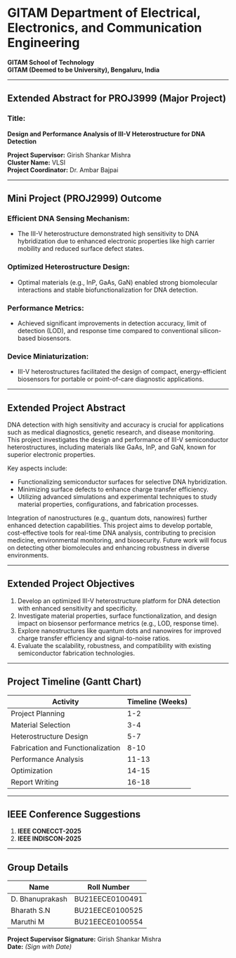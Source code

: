 # GITAM Department of Electrical, Electronics, and Communication Engineering  
**GITAM School of Technology**  
**GITAM (Deemed to be University), Bengaluru, India**  

---

## Extended Abstract for PROJ3999 (Major Project)  

### Title:  
**Design and Performance Analysis of III-V Heterostructure for DNA Detection**  

**Project Supervisor:** Girish Shankar Mishra  
**Cluster Name:** VLSI  
**Project Coordinator:** Dr. Ambar Bajpai  

---

## Mini Project (PROJ2999) Outcome  

### Efficient DNA Sensing Mechanism:  
- The III-V heterostructure demonstrated high sensitivity to DNA hybridization due to enhanced electronic properties like high carrier mobility and reduced surface defect states.  

### Optimized Heterostructure Design:  
- Optimal materials (e.g., InP, GaAs, GaN) enabled strong biomolecular interactions and stable biofunctionalization for DNA detection.  

### Performance Metrics:  
- Achieved significant improvements in detection accuracy, limit of detection (LOD), and response time compared to conventional silicon-based biosensors.  

### Device Miniaturization:  
- III-V heterostructures facilitated the design of compact, energy-efficient biosensors for portable or point-of-care diagnostic applications.  

---

## Extended Project Abstract  

DNA detection with high sensitivity and accuracy is crucial for applications such as medical diagnostics, genetic research, and disease monitoring. This project investigates the design and performance of III-V semiconductor heterostructures, including materials like GaAs, InP, and GaN, known for superior electronic properties.  

Key aspects include:  
- Functionalizing semiconductor surfaces for selective DNA hybridization.  
- Minimizing surface defects to enhance charge transfer efficiency.  
- Utilizing advanced simulations and experimental techniques to study material properties, configurations, and fabrication processes.  

Integration of nanostructures (e.g., quantum dots, nanowires) further enhanced detection capabilities. This project aims to develop portable, cost-effective tools for real-time DNA analysis, contributing to precision medicine, environmental monitoring, and biosecurity. Future work will focus on detecting other biomolecules and enhancing robustness in diverse environments.  

---

## Extended Project Objectives  

1. Develop an optimized III-V heterostructure platform for DNA detection with enhanced sensitivity and specificity.  
2. Investigate material properties, surface functionalization, and design impact on biosensor performance metrics (e.g., LOD, response time).  
3. Explore nanostructures like quantum dots and nanowires for improved charge transfer efficiency and signal-to-noise ratios.  
4. Evaluate the scalability, robustness, and compatibility with existing semiconductor fabrication technologies.  

---

## Project Timeline (Gantt Chart)  

| Activity                             | Timeline (Weeks)          |  
|--------------------------------------|---------------------------|  
| Project Planning                     | 1-2                       |  
| Material Selection                   | 3-4                       |  
| Heterostructure Design               | 5-7                       |  
| Fabrication and Functionalization    | 8-10                      |  
| Performance Analysis                 | 11-13                     |  
| Optimization                         | 14-15                     |  
| Report Writing                       | 16-18                     |  

---

## IEEE Conference Suggestions  
1. **IEEE CONECCT-2025**  
2. **IEEE INDISCON-2025**  

---

## Group Details  

| Name                | Roll Number       |  
|---------------------|-------------------|  
| D. Bhanuprakash     | BU21EECE0100491   |  
| Bharath S.N         | BU21EECE0100525   |  
| Maruthi M           | BU21EECE0100554   |  

**Project Supervisor Signature:** Girish Shankar Mishra  
**Date:** _(Sign with Date)_  

